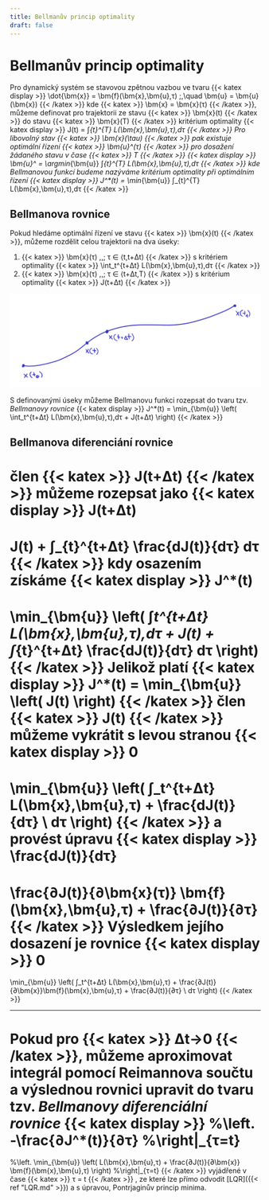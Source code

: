 ```yaml
---
title: Bellmanův princip optimality
draft: false
---
```


# Bellmanův princip optimality

Pro dynamický systém se stavovou zpětnou vazbou ve tvaru
{{< katex display >}}
\dot{\bm{x}} = \bm{f}(\bm{x},\bm{u},τ) \;,\quad \bm{u} = \bm{u}(\bm{x})
{{< /katex >}}
kde {{< katex >}} \bm{x} = \bm{x}(τ) {{< /katex >}}, můžeme definovat pro trajektorii ze stavu {{< katex >}} \bm{x}(t) {{< /katex >}} do stavu {{< katex >}} \bm{x}(T) {{< /katex >}} kritérium optimality
{{< katex display >}}
J(t) = ∫_{t}^{T} L(\bm{x},\bm{u},τ)\,dτ
{{< /katex >}}
Pro libovolný stav {{< katex >}} \bm{x}(\tau) {{< /katex >}} pak existuje optimální řízení {{< katex >}} \bm{u}^*(τ) {{< /katex >}} pro dosažení žádaného stavu v čase {{< katex >}} T {{< /katex >}}
{{< katex display >}}
\bm{u}^* = \argmin_{\bm{u}} ∫_{t}^{T} L(\bm{x},\bm{u},τ)\,dτ
{{< /katex >}}
kde *Bellmanovou funkcí* budeme nazýváme kritérium optimality při optimálním řízení
{{< katex display >}}
J^*(t) = \min_{\bm{u}} ∫_{t}^{T} L(\bm{x},\bm{u},τ)\,dτ
{{< /katex >}}

## Bellmanova rovnice

Pokud hledáme optimální řízení ve stavu {{< katex >}} \bm{x}(t) {{< /katex >}}, můžeme rozdělit celou trajektorii na dva úseky:

1. {{< katex >}} \bm{x}(τ) \,,\; τ ∈ ⟨t,t+Δt) {{< /katex >}} s kritériem optimality {{< katex >}} \int_t^{t+Δt} L(\bm{x},\bm{u},τ)\,dτ {{< /katex >}}
2. {{< katex >}} \bm{x}(τ) \,,\; τ ∈ ⟨t+Δt,T⟩ {{< /katex >}} s kritérium optimality {{< katex >}} J(t+Δt) {{< /katex >}}

![trajektorie](/Trajektorie.png)

S definovanými úseky můžeme Bellmanovu funkci rozepsat do tvaru tzv. *Bellmanovy rovnice*
{{< katex display >}}
J^*(t) = \min_{\bm{u}} \left( \int_t^{t+Δt} L(\bm{x},\bm{u},τ)\,dτ + J(t+Δt) \right)
{{< /katex >}}

## Bellmanova diferenciání rovnice

člen {{< katex >}} J(t+Δt) {{< /katex >}} můžeme rozepsat jako
{{< katex display >}}
J(t+Δt)
=
J(t)
+
∫_{t}^{t+Δt} \frac{dJ(t)}{dτ} dτ
{{< /katex >}}
kdy osazením získáme
{{< katex display >}}
J^*(t)
=
\min_{\bm{u}} \left(
	∫_t^{t+Δt} L(\bm{x},\bm{u},τ)\,dτ
	+
	J(t)
	+
	∫_{t}^{t+Δt} \frac{dJ(t)}{dτ} dτ
\right)
{{< /katex >}}
Jelikož platí
{{< katex display >}}
J^*(t) = \min_{\bm{u}} \left( J(t) \right)
{{< /katex >}}
člen {{< katex >}} J(t) {{< /katex >}} můžeme vykrátit s levou stranou
{{< katex display >}}
0
=
\min_{\bm{u}} \left(
	∫_t^{t+Δt}
	L(\bm{x},\bm{u},τ) +
    \frac{dJ(t)}{dτ}
    \ dτ
\right)
{{< /katex >}}
a provést úpravu
{{< katex display >}}
\frac{dJ(t)}{dτ}
=
\frac{∂J(t)}{∂\bm{x}(τ)} \bm{f}(\bm{x},\bm{u},τ)
+
\frac{∂J(t)}{∂τ}
{{< /katex >}}
Výsledkem jejího dosazení je rovnice
{{< katex display >}}
0
=
\min_{\bm{u}} \left(
∫_t^{t+Δt}
L(\bm{x},\bm{u},τ) + \frac{∂J(t)}{∂\bm{x}}\bm{f}(\bm{x},\bm{u},τ) + \frac{∂J(t)}{∂τ}
\ dτ
\right)
{{< /katex >}}

---

Pokud pro {{< katex >}} Δt→0 {{< /katex >}}, můžeme aproximovat integrál pomocí Reimannova součtu a výslednou rovnici upravit do tvaru tzv. *Bellmanovy diferenciální rovnice*
{{< katex display >}}
%\left.
-\frac{∂J^*(t)}{∂τ}
%\right|_{τ=t}
=
%\left.
\min_{\bm{u}} \left(
	L(\bm{x},\bm{u},τ)
	+
	\frac{∂J(t)}{∂\bm{x}}	
	\bm{f}(\bm{x},\bm{u},τ)
\right)
%\right|_{τ=t}
{{< /katex >}}
vyjádřené v čase {{< katex >}} τ = t {{< /katex >}}
, ze které lze přímo odvodit [LQR]({{< ref "LQR.md" >}}) a s úpravou, Pontrjaginův princip minima.